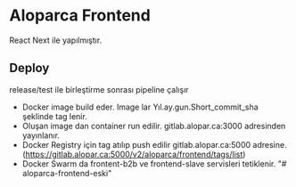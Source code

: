 # Aloparca Frontend 
React Next ile yapılmıştır. 
## Deploy
release/test ile birleştirme sonrası pipeline çalışır
* Docker image build eder. Image lar Yıl.ay.gun.Short_commit_sha şeklinde tag lenir.
* Oluşan image dan container run edilir. gitlab.alopar.ca:3000 adresinden yayınlanır.
* Docker Registry için tag atılıp push edilir gitlab.alopar.ca:5000 adresine. (https://gitlab.alopar.ca:5000/v2/aloparca/frontend/tags/list)
* Docker Swarm da frontent-b2b ve frontend-slave servisleri tetiklenir. "# aloparca-frontend-eski" 
